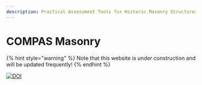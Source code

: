 ```yaml
---
description: Practical Assessment Tools for Historic Masonry Structures
---
```


# COMPAS Masonry

{% hint style="warning" %}
Note that this website is under construction and will be updated frequently!
{% endhint %}

[![DOI](https://zenodo.org/badge/458133035.svg)](https://zenodo.org/badge/latestdoi/458133035)
